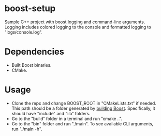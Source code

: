 # boost-setup

Sample C++ project with boost logging and command-line arguments.
Logging includes colored logging to the console and formatted logging to
"logs/console.log".
 
# Dependencies

- Built Boost binaries.
- CMake.

# Usage

- Clone the repo and change BOOST_ROOT in "CMakeLists.txt" if needed. This path
  should be a folder generated by [building Boost](https://www.boost.org/doc/libs/1_72_0/more/getting_started/unix-variants.html).
  Specifically, it should have "include" and "lib" folders.
- Go to the "build" folder in a terminal and run "cmake ..".
- Go to the "bin" folder and run "./main". To see available CLI arguments, run
  "./main -h".

